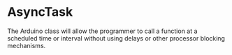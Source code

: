 # AsyncTask
The Arduino class will allow the programmer to call a function at a scheduled time or interval without using delays or other processor blocking mechanisms.
